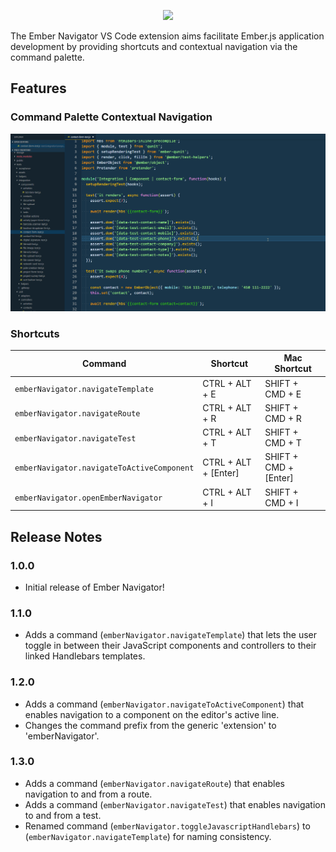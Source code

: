 <p align="center">
  <img src="https://github.com/Oreoz/vscode-ember-navigator/blob/master/images/branding.png?raw=true">
</p>

The Ember Navigator VS Code extension aims facilitate Ember.js application development by providing shortcuts and contextual navigation via the command palette.

## Features

### Command Palette Contextual Navigation
![Command Palette Contextual Navigation](images/ember-navigator-contextual-navigations.gif)

### Shortcuts

Command | Shortcut | Mac Shortcut
--- | --- | ---
`emberNavigator.navigateTemplate` | CTRL + ALT + E | SHIFT + CMD + E
`emberNavigator.navigateRoute` | CTRL + ALT + R | SHIFT + CMD + R
`emberNavigator.navigateTest` | CTRL + ALT + T | SHIFT + CMD + T
`emberNavigator.navigateToActiveComponent` | CTRL + ALT + [Enter] | SHIFT + CMD + [Enter]
`emberNavigator.openEmberNavigator` | CTRL + ALT + I | SHIFT + CMD + I

## Release Notes

### 1.0.0
- Initial release of Ember Navigator!

### 1.1.0
- Adds a command (`emberNavigator.navigateTemplate`) that lets the user toggle in between their JavaScript components and controllers to their linked Handlebars templates.

### 1.2.0
- Adds a command (`emberNavigator.navigateToActiveComponent`) that enables navigation to a component on the editor's active line.
- Changes the command prefix from the generic 'extension' to 'emberNavigator'.

### 1.3.0
- Adds a command (`emberNavigator.navigateRoute`) that enables navigation to and from a route.
- Adds a command (`emberNavigator.navigateTest`) that enables navigation to and from a test.
- Renamed command (`emberNavigator.toggleJavascriptHandlebars`) to (`emberNavigator.navigateTemplate`) for naming consistency.